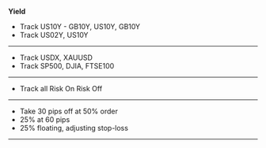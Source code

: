 **Yield**
* Track US10Y - GB10Y, US10Y, GB10Y
* Track US02Y, US10Y
---
* Track USDX, XAUUSD
* Track SP500, DJIA, FTSE100
---
* Track all Risk On Risk Off
---
* Take 30 pips off at 50% order
* 25% at 60 pips 
* 25% floating, adjusting stop-loss
---
